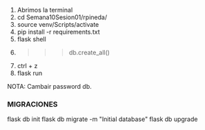 1. Abrimos la terminal
2. cd Semana10Sesion01/rpineda/
3. source venv/Scripts/activate
4. pip install -r requirements.txt
5. flask shell
6. >>> db.create_all()
7. ctrl + z
8. flask run

NOTA: Cambair password db.

### MIGRACIONES
flask db init
flask db migrate -m "Initial database"
flask db upgrade




